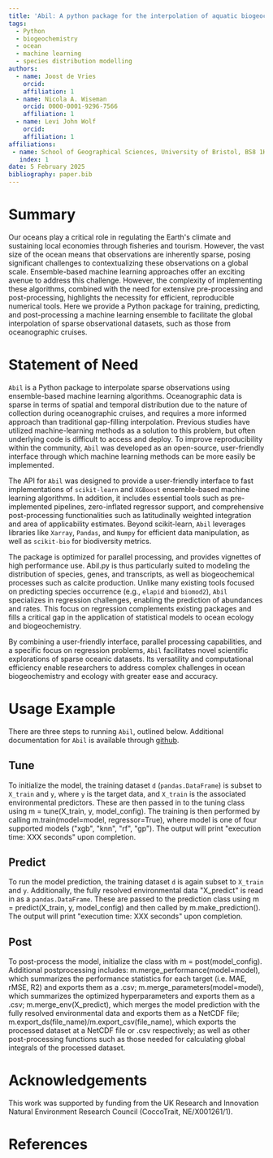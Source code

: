 ```yaml
---
title: 'Abil: A python package for the interpolation of aquatic biogeochemical datasets'
tags:
  - Python
  - biogeochemistry
  - ocean
  - machine learning
  - species distribution modelling
authors:
  - name: Joost de Vries
    orcid: 
    affiliation: 1
  - name: Nicola A. Wiseman
    orcid: 0000-0001-9296-7566
    affiliation: 1
  - name: Levi John Wolf
    orcid: 
    affiliation: 1
affiliations:
 - name: School of Geographical Sciences, University of Bristol, BS8 1HB, UK
   index: 1
date: 5 February 2025
bibliography: paper.bib
---
```


# Summary

Our oceans play a critical role in regulating the Earth's climate and sustaining local economies through fisheries and tourism. However, the vast size of the ocean means that observations are inherently sparse, posing significant challenges to contextualizing these observations on a global scale. Ensemble-based machine learning approaches offer an exciting avenue to address this challenge. However, the complexity of implementing these algorithms, combined with the need for extensive pre-processing and post-processing, highlights the necessity for efficient, reproducible numerical tools. Here we provide a Python package for training, predicting, and post-processing a machine learning ensemble to facilitate the global interpolation of sparse observational datasets, such as those from oceanographic cruises.

# Statement of Need

`Abil` is a Python package to interpolate sparse observations using ensemble-based machine learning algorithms. Oceanographic data is sparse in terms of spatial and temporal distribution due to the nature of collection during oceanographic cruises, and requires a more informed approach than traditional gap-filling interpolation. Previous studies have utilized machine-learning methods as a solution to this problem, but often underlying code is difficult to access and deploy. To improve reproducibility within the community, `Abil` was developed as an open-source, user-friendly interface through which machine learning methods can be more easily be implemented.

The API for `Abil` was designed to provide a user-friendly interface to fast implementations of `scikit-learn` and `XGBoost` ensemble-based machine learning algorithms. In addition, it includes essential tools such as pre-implemented pipelines, zero-inflated regressor support, and comprehensive post-processing functionalities such as latitudinally weighted integration and area of applicability estimates. Beyond scikit-learn, `Abil` leverages libraries like `Xarray`, `Pandas`, and `Numpy` for efficient data manipulation, as well as `scikit-bio` for biodiversity metrics.

The package is optimized for parallel processing, and provides vignettes of high performance use. Abil.py is thus particularly suited to modeling the distribution of species, genes, and transcripts, as well as biogeochemical processes such as calcite production. Unlike many existing tools focused on predicting species occurrence (e.g., `elapid` and `biomod2`), `Abil` specializes in regression challenges, enabling the prediction of abundances and rates. This focus on regression complements existing packages and fills a critical gap in the application of statistical models to ocean ecology and biogeochemistry.

By combining a user-friendly interface, parallel processing capabilities, and a specific focus on regression problems, `Abil` facilitates novel scientific explorations of sparse oceanic datasets. Its versatility and computational efficiency enable researchers to address complex challenges in ocean biogeochemistry and ecology with greater ease and accuracy.

# Usage Example

There are three steps to running `Abil`, outlined below. Additional documentation for `Abil` is available through [github](https://nanophyto.github.io/Abil). 

## Tune

To initialize the model, the training dataset `d` (`pandas.DataFrame`) is subset to `X_train` and `y`, where `y` is the target data, and `X_train` is the associated environmental predictors. These are then passed in to the tuning class using m = tune(X_train, y, model_config). The training is then performed by calling m.train(model=model, regressor=True), where model is one of four supported models ("xgb", "knn", "rf", "gp"). The output will print "execution time: XXX seconds" upon completion.

## Predict

To run the model prediction, the training dataset `d` is again subset to `X_train` and `y`. Additionally, the fully resolved environmental data "X_predict" is read in as a `pandas.DataFrame`. These are passed to the prediction class using m = predict(X_train, y, model_config) and then called by m.make_prediction(). The output will print "execution time: XXX seconds" upon completion.

## Post

To post-process the model, initialize the class with m = post(model_config). Additional postprocessing includes: m.merge_performance(model=model), which summarizes the performance statistics for each target (i.e. MAE, rMSE, R2) and exports them as a .csv; m.merge_parameters(model=model), which summarizes the optimized hyperparameters and exports them as a .csv; m.merge_env(X_predict), which merges the model prediction with the fully resolved environmental data and exports them as a NetCDF file; m.export_ds(file_name)/m.export_csv(file_name), which exports the processed dataset at a NetCDF file or .csv respectively; as well as other post-processing functions such as those needed for calculating global integrals of the processed dataset. 

# Acknowledgements

This work was supported by funding from the UK Research and Innovation Natural Environment Research Council (CoccoTrait, NE/X001261/1).

# References


